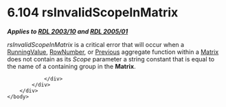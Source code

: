 <html dir="LTR" xmlns:mshelp="http://msdn.microsoft.com/mshelp" xmlns:ddue="http://ddue.schemas.microsoft.com/authoring/2003/5" xmlns:xlink="http://www.w3.org/1999/xlink" xmlns:tool="http://www.microsoft.com/tooltip">
    <head>
        <meta http-equiv="Content-Type" content="text/html; CHARSET=utf-8"></meta>
        <meta name="save" content="history"></meta>
        <title>6.104 rsInvalidScopeInMatrix</title>
        <xml>
            <mshelp:toctitle title="6.104 rsInvalidScopeInMatrix"></mshelp:toctitle>
            <mshelp:rltitle title="[MS-RDL]: rsInvalidScopeInMatrix"></mshelp:rltitle>
            <mshelp:keyword index="A" term="8f0bdc44-0599-4cff-ae88-682c405ff9b6"></mshelp:keyword>
            <mshelp:attr name="DCSext.ContentType" value="open specification"></mshelp:attr>
            <mshelp:attr name="AssetID" value="8f0bdc44-0599-4cff-ae88-682c405ff9b6"></mshelp:attr>
            <mshelp:attr name="TopicType" value="kbRef"></mshelp:attr>
            <mshelp:attr name="DCSext.Title" value="[MS-RDL]: rsInvalidScopeInMatrix" />
        </xml>
    </head>
    <body>
        <div id="header">
            <h1 class="heading">6.104 rsInvalidScopeInMatrix</h1>
        </div>
        <div id="mainSection">
            <div id="mainBody">
                <div id="allHistory" class="saveHistory"></div>
                <div id="sectionSection0" class="section" name="collapseableSection">
                    

<p><b><i>Applies to </i></b><a href="a7e2ad00-07c8-4f6d-80ab-3ad55df7b233.htm"><b><i>RDL 2003/10</i></b></a><b><i>
and </i></b><a href="3ebe2912-4958-4832-b391-cad1f5e13338.htm"><b><i>RDL 2005/01</i></b></a></p>

<p><i>rsInvalidScopeInMatrix</i> is a critical error that will
occur when a <a href="d87b6538-477f-4292-a3dd-a5774142bec6.htm">RunningValue</a>,
<a href="5246ac2c-9de7-42a2-9b5a-73484f9fe73b.htm">RowNumber</a>, or <a href="3e1da2a1-547f-4b00-b88e-62847bea3419.htm">Previous</a> aggregate
function within a <a href="25419c0a-c7c6-43d7-8ca5-1af842666dcb.htm">Matrix</a>
does not contain as its <i>Scope</i> parameter a string constant that is equal
to the name of a containing group in the <b>Matrix</b>.</p>


                </div>
            </div>
        </div>
    </body>
</html>